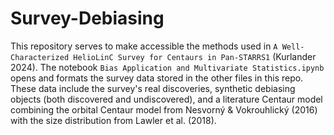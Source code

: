 # Survey-Debiasing

This repository serves to make accessible the methods used in `A Well-Characterized HelioLinC Survey for Centaurs in Pan-STARRS1` (Kurlander 2024). The notebook `Bias Application and Multivariate Statistics.ipynb` opens and formats the survey data stored in the other files in this repo. These data include the survey's real discoveries, synthetic debiasing objects (both discovered and undiscovered), and a literature Centaur model combining the orbital Centaur model from  Nesvorný & Vokrouhlický (2016) with the size distribution from Lawler et al. (2018).
